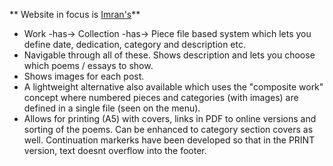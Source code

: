 ** Website in focus is [Imran's](https://imran.yieldmore.org/)**

* Work -has-> Collection -has-> Piece file based system which lets you define date, dedication, category and description etc.
* Navigable through all of these. Shows description and lets you choose which poems / essays to show.
* Shows images for each post.
* A lightweight alternative also available which uses the "composite work" concept where numbered pieces and categories (with images) are defined in a single file (seen on the menu).
* Allows for printing (A5) with covers, links in PDF to online versions and sorting of the poems. Can be enhanced to category section covers as well. Continuation markerks have been developed so that in the PRINT version, text doesnt overflow into the footer.
